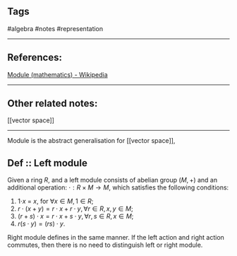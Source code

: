 
## Tags
#algebra #notes #representation 

---

## References:
[Module (mathematics) - Wikipedia](https://en.wikipedia.org/wiki/Module_(mathematics))

---
## Other related notes:
[[vector space]]

---
Module is the abstract generalisation for [[vector space]], 

## Def :: Left module
Given a ring $R$, and a left module consists of  abelian group $(M,+)$ and an additional operation: $\cdot: R\times M\rightarrow M$, which satisfies the following conditions:
1. 1$\cdot x$ = $x$, for $\forall x\in M, 1\in R$;
2. $r\cdot(x+y)=r\cdot x+r\cdot y, \forall r\in R, x,y\in M$;
3. $(r+s)\cdot x=r\cdot x+s\cdot y, \forall r,s\in R,x\in M$;
4. $r(s\cdot y)=(rs)\cdot y$.

Right module defines in the same manner. If the left action and right action commutes, then there is no need to distinguish left or right module.